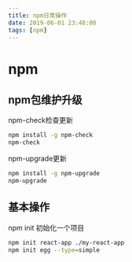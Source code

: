 ```yaml
---
title: npm日常操作
date: 2019-06-01 23:48:00
tags: [npm]
---
```

# npm
## npm包维护升级

npm-check检查更新

```bash
npm install -g npm-check
npm-check
```

npm-upgrade更新

```bash
npm install -g npm-upgrade
npm-upgrade
```

## 基本操作

npm init 初始化一个项目

```bash
npm init react-app ./my-react-app
npm init egg --type=simple
```